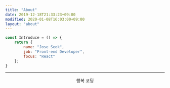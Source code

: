 ```yaml
---
title: "About"
date: 2019-12-18T21:33:23+09:00
modified: 2020-01-08T16:03:00+09:00
layout: "about"
---
```


```js
const Introduce = () => {
	return {
		name: "Jose Seok",
		job: "Front-end Developer",
		focus: "React"
	};
}
```

---

<p style="text-align: center">행복 코딩</p>
